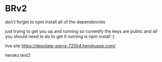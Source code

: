 # BRv2

don't forget to npm install all of the dependencies

just trying to get you up and running so currently the keys are public and all you should need to do to get it running is npm install :)


live site https://desolate-sierra-72554.herokuapp.com/

heroku test2

